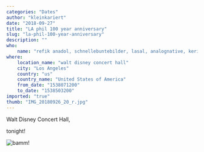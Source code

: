```yaml
---
categories: "Dates"
author: "kleinkariert"
date: "2018-09-27"
title: "LA phil 100 year anniversary"
slug: "la-phil-100-year-anniversary"
description: ""
who: 
    name: "refik anadol, schnellebuntebilder, lasal, analognative, kerim karoglu, robert thomas & many more."
where: 
    location_name: "walt disney concert hall"
    city: "Los Angeles"
    country: "us"
    country_name: "United States of America"
    from_date: "1538071200"
    to_date: "1538503200"
imported: "true"
thumb: "IMG_20180926_20_r.jpg"
---
```



Walt Disney Concert Hall,

tonight! 

![bamm!](IMG_20180926_20_r.jpg) 

